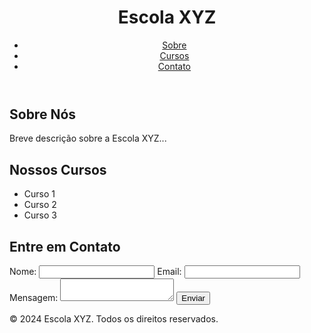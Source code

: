 <!DOCTYPE html>
<html lang="pt-br">

<head>
  <meta charset="UTF-8">
  <meta name="viewport" content="width=device-width, initial-scale=1.0">
  <title>Escola XYZ</title>
  <link rel="stylesheet" href="estilo.css">
</head>

<body>
  <header>
    <h1>Escola XYZ</h1>
    <nav>
      <ul>
        <li><a href="#sobre">Sobre</a></li>
        <li><a href="#cursos">Cursos</a></li>
        <li><a href="#contato">Contato</a></li>
      </ul>
    </nav>
  </header>

  <section id="sobre">
    <h2>Sobre Nós</h2>
    <p>Breve descrição sobre a Escola XYZ...</p>
  </section>

  <section id="cursos">
    <h2>Nossos Cursos</h2>
    <ul>
      <li>Curso 1</li>
      <li>Curso 2</li>
      <li>Curso 3</li>
    </ul>
  </section>

  <section id="contato">
    <h2>Entre em Contato</h2>
    <form action="enviar_email.php" method="post">
      <label for="nome">Nome:</label>
      <input type="text" id="nome" name="nome" required>
      <label for="email">Email:</label>
      <input type="email" id="email" name="email" required>
      <label for="mensagem">Mensagem:</label>
      <textarea id="mensagem" name="mensagem" required></textarea>
      <button type="submit">Enviar</button>
    </form>
  </section>

  <footer>
    <p>&copy; 2024 Escola XYZ. Todos os direitos reservados.</p>
  </footer>
</body>

</html>
